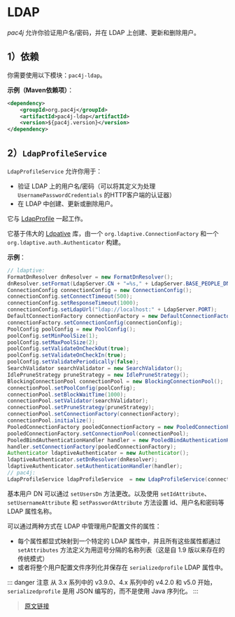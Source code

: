 # LDAP

*pac4j* 允许你验证用户名/密码，并在 LDAP 上创建、更新和删除用户。

## 1）依赖

你需要使用以下模块：`pac4j-ldap`。

**示例（Maven依赖项）**：

```xml
<dependency>
    <groupId>org.pac4j</groupId>
    <artifactId>pac4j-ldap</artifactId>
    <version>${pac4j.version}</version>
</dependency>
```

## 2）`LdapProfileService`

`LdapProfileService` 允许你用于：

- 验证 LDAP 上的用户名/密码（可以将其定义为处理 `UsernamePasswordCredentials` 的HTTP客户端的认证器）
- 在 LDAP 中创建、更新或删除用户。

它与 [LdapProfile](https://github.com/pac4j/pac4j/blob/master/pac4j-ldap/src/main/java/org/pac4j/ldap/profile/LdapProfile.java) 一起工作。

它基于伟大的 [Ldpative](http://www.ldaptive.org/) 库，由一个 `org.ldaptive.ConnectionFactory` 和一个 `org.ldaptive.auth.Authenticator` 构建。

**示例**：

```java
// ldaptive:
FormatDnResolver dnResolver = new FormatDnResolver();
dnResolver.setFormat(LdapServer.CN + "=%s," + LdapServer.BASE_PEOPLE_DN);
ConnectionConfig connectionConfig = new ConnectionConfig();
connectionConfig.setConnectTimeout(500);
connectionConfig.setResponseTimeout(1000);
connectionConfig.setLdapUrl("ldap://localhost:" + LdapServer.PORT);
DefaultConnectionFactory connectionFactory = new DefaultConnectionFactory();
connectionFactory.setConnectionConfig(connectionConfig);
PoolConfig poolConfig = new PoolConfig();
poolConfig.setMinPoolSize(1);
poolConfig.setMaxPoolSize(2);
poolConfig.setValidateOnCheckOut(true);
poolConfig.setValidateOnCheckIn(true);
poolConfig.setValidatePeriodically(false);
SearchValidator searchValidator = new SearchValidator();
IdlePruneStrategy pruneStrategy = new IdlePruneStrategy();
BlockingConnectionPool connectionPool = new BlockingConnectionPool();
connectionPool.setPoolConfig(poolConfig);
connectionPool.setBlockWaitTime(1000);
connectionPool.setValidator(searchValidator);
connectionPool.setPruneStrategy(pruneStrategy);
connectionPool.setConnectionFactory(connectionFactory);
connectionPool.initialize();
PooledConnectionFactory pooledConnectionFactory = new PooledConnectionFactory();
pooledConnectionFactory.setConnectionPool(connectionPool);
PooledBindAuthenticationHandler handler = new PooledBindAuthenticationHandler();
handler.setConnectionFactory(pooledConnectionFactory);
Authenticator ldaptiveAuthenticator = new Authenticator();
ldaptiveAuthenticator.setDnResolver(dnResolver);
ldaptiveAuthenticator.setAuthenticationHandler(handler);
// pac4j:
LdapProfileService ldapProfileService  = new LdapProfileService(connectionFactory, ldaptiveAuthenticator);
```

基本用户 DN 可以通过 `setUsersDn` 方法更改。以及使用 `setIdAttribute`、`setUsernameAttribute` 和 `setPasswordAttribute` 方法设置 id、用户名和密码等 LDAP 属性名称。

可以通过两种方式在 LDAP 中管理用户配置文件的属性：

- 每个属性都显式映射到一个特定的 LDAP 属性中，并且所有这些属性都通过 `setAttributes` 方法定义为用逗号分隔的名称列表（这是自 1.9 版以来存在的传统模式）
- 或者将整个用户配置文件序列化并保存在 `serializedprofile` LDAP 属性中。

::: danger 注意
从 3.x 系列中的 v3.9.0、4.x 系列中的 v4.2.0 和 v5.0 开始，`serializedprofile` 是用 JSON 编写的，而不是使用 Java 序列化。
:::

> [原文链接](https://www.pac4j.org/docs/authenticators/ldap.html)
